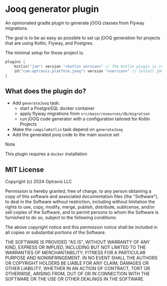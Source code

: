 # Jooq generator plugin

An opinionated gradle plugin to generate jOOQ classes from Flyway migrations.

The goal is to be as easy as possible to set up jOOQ generation for projects that are using Kotlin, Flyway, and Postgres.

The minimal setup for those project is:

```kotlin
plugins {
    kotlin("jvm") version "<kotlin version>" // The Kotlin plugin is required
    id("com.optravis.platform.jooq") version "<version>" // Install jOOQ generation plugin
}
```

## What does the plugin do?

* Add `generateJooq` task:
  * start a PostgreSQL docker container
  * apply flyway migrations from `src/main/resources/db/migration`
  * run jOOQ code generator with a configuration tailored for Kotlin Projects
* Make the `compileKotlin` task depend on `generateJooq`
* Add the generated jooq code to the main source set

> [!NOTE]
>
> This plugin requires a `docker` installation


## MIT License

Copyright (c) 2024 Optravis LLC

Permission is hereby granted, free of charge, to any person obtaining a copy
of this software and associated documentation files (the "Software"), to deal
in the Software without restriction, including without limitation the rights
to use, copy, modify, merge, publish, distribute, sublicense, and/or sell
copies of the Software, and to permit persons to whom the Software is
furnished to do so, subject to the following conditions:

The above copyright notice and this permission notice shall be included in all
copies or substantial portions of the Software.

THE SOFTWARE IS PROVIDED "AS IS", WITHOUT WARRANTY OF ANY KIND, EXPRESS OR
IMPLIED, INCLUDING BUT NOT LIMITED TO THE WARRANTIES OF MERCHANTABILITY,
FITNESS FOR A PARTICULAR PURPOSE AND NONINFRINGEMENT. IN NO EVENT SHALL THE
AUTHORS OR COPYRIGHT HOLDERS BE LIABLE FOR ANY CLAIM, DAMAGES OR OTHER
LIABILITY, WHETHER IN AN ACTION OF CONTRACT, TORT OR OTHERWISE, ARISING FROM,
OUT OF OR IN CONNECTION WITH THE SOFTWARE OR THE USE OR OTHER DEALINGS IN THE
SOFTWARE.
